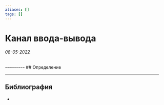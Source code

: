 ```yaml
---
aliases: []
tags: []
---
```

# Канал ввода-вывода
<h6>08-05-2022</h6>
----------
## Определение


---
## Библиография
- 
